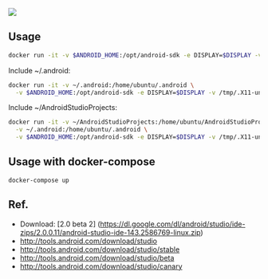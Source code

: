  [![](https://badge.imagelayers.io/yongjhih/android-studio:latest.svg)](https://imagelayers.io/?images=yongjhih/android-studio:latest)

## Usage

```sh
docker run -it -v $ANDROID_HOME:/opt/android-sdk -e DISPLAY=$DISPLAY -v /tmp/.X11-unix:/tmp/.X11-unix -v $XAUTHORITY:/home/ubuntu/.Xauthority --net=host yongjhih/android-studio
```

Include ~/.android:

```sh
docker run -it -v ~/.android:/home/ubuntu/.android \
  -v $ANDROID_HOME:/opt/android-sdk -e DISPLAY=$DISPLAY -v /tmp/.X11-unix:/tmp/.X11-unix -v $XAUTHORITY:/home/ubuntu/.Xauthority --net=host yongjhih/android-studio
```

Include ~/AndroidStudioProjects:

```sh
docker run -it -v ~/AndroidStudioProjects:/home/ubuntu/AndroidStudioProjects \
  -v ~/.android:/home/ubuntu/.android \
  -v $ANDROID_HOME:/opt/android-sdk -e DISPLAY=$DISPLAY -v /tmp/.X11-unix:/tmp/.X11-unix -v $XAUTHORITY:/home/ubuntu/.Xauthority --net=host yongjhih/android-studio
```

## Usage with docker-compose

```
docker-compose up
```

## Ref.

* Download: [2.0 beta 2] (https://dl.google.com/dl/android/studio/ide-zips/2.0.0.11/android-studio-ide-143.2586769-linux.zip)
* http://tools.android.com/download/studio
* http://tools.android.com/download/studio/stable
* http://tools.android.com/download/studio/beta
* http://tools.android.com/download/studio/canary
